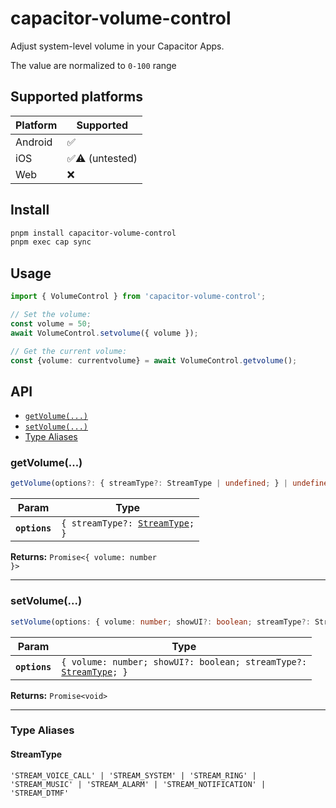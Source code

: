 # capacitor-volume-control

Adjust system-level volume in your Capacitor Apps. 

The value are normalized to `0-100` range

## Supported platforms

| Platform | Supported |
| -------- | --------- |
| Android  | ✅        |
| iOS      | ✅⚠️ (untested)        |
| Web      | ❌        |

## Install

```bash
pnpm install capacitor-volume-control
pnpm exec cap sync
```

## Usage
```typescript
import { VolumeControl } from 'capacitor-volume-control';

// Set the volume:
const volume = 50;
await VolumeControl.setvolume({ volume });

// Get the current volume:
const {volume: currentvolume} = await VolumeControl.getvolume();
```

## API

* [`getVolume(...)`](#getvolume)
* [`setVolume(...)`](#setvolume)
* [Type Aliases](#type-aliases)


### getVolume(...)

```typescript
getVolume(options?: { streamType?: StreamType | undefined; } | undefined) => Promise<{ volume: number }>
```

| Param         | Type                                                                |
| ------------- | ------------------------------------------------------------------- |
| **`options`** | <code>{ streamType?: <a href="#streamtype">StreamType</a>; }</code> |

**Returns:** <code>Promise<{ volume: number }></code>

--------------------


### setVolume(...)

```typescript
setVolume(options: { volume: number; showUI?: boolean; streamType?: StreamType; }) => Promise<void>
```

| Param         | Type                                                                                                  |
| ------------- | ----------------------------------------------------------------------------------------------------- |
| **`options`** | <code>{ volume: number; showUI?: boolean; streamType?: <a href="#streamtype">StreamType</a>; }</code> |

**Returns:** <code>Promise\<void\></code>

--------------------


### Type Aliases


#### StreamType

<code>'STREAM_VOICE_CALL' | 'STREAM_SYSTEM' | 'STREAM_RING' | 'STREAM_MUSIC' | 'STREAM_ALARM' | 'STREAM_NOTIFICATION' | 'STREAM_DTMF'</code>

